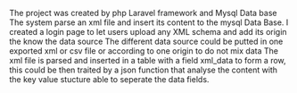 The project was created by php Laravel framework and Mysql Data base
The system parse an xml file and insert its content to the mysql Data Base.
I created a login page to let users upload any XML schema and add its origin the know the data source
The different data source could be putted in one exported xml or csv file or according to one origin to do not mix data
The xml file is parsed and inserted in a table with a field xml_data to form a row, this could be then traited by a json function that analyse the content with the key value stucture able to seperate the data fields.

